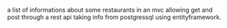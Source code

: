 a list of informations about some restaurants in an mvc allowing get and post through a rest api taking info from postgressql using entityframework.
